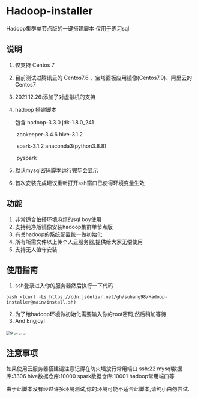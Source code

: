 # Hadoop-installer
Hadoop集群单节点版的一键搭建脚本 仅用于练习sql

## 说明
1. 仅支持 Centos 7 
2. 目前测试过腾讯云的 Centos7.6 、宝塔面板应用镜像(Centos7.9)、阿里云的Centos7
3. 2021.12.26:添加了对虚拟机的支持

2. hadoop 搭建脚本

   包含 hadoop-3.3.0           jdk-1.8.0_241 

   ​        zookeeper-3.4.6       hive-3.1.2 

   ​        spark-3.1.2               anaconda3(python3.8.8)

   ​        pyspark

3. 默认mysql密码脚本运行完毕会显示
4. 首次安装完成建议重新打开ssh窗口已使得环境变量生效

   

## 功能
1. 非常适合怕搭环境麻烦的sql boy使用
1. 支持纯净版镜像安装hadoop集群单节点版
1. 有关hadoop的系统配置统一做初始化
1. 所有所需文件以上传个人云服务器,提供给大家无偿使用
2. 支持无人值守安装

## 使用指南
1. ssh登录进入你的服务器然后执行一下代码
```shell
bash <(curl -Ls https://cdn.jsdelivr.net/gh/suhang98/Hadoop-installer@main/install.sh)
```


2. 为了给hadoop环境做初始化需要输入你的root密码,然后稍加等待
3. And Engjoy!

<img src="https://github.com/itbigsu/Hadoop-installer/blob/main/README.assets/9.jpeg" alt="9" style="zoom:67%;" />

<img src="https://github.com/itbigsu/Hadoop-installer/blob/main/README.assets/10.jpeg" alt="10" style="zoom:33%;" />





<img src="https://github.com/itbigsu/Hadoop-installer/blob/main/README.assets/12.jpeg" alt="12" style="zoom: 25%;" />




<img src="https://github.com/itbigsu/Hadoop-installer/blob/main/README.assets/13.jpeg" alt="12" style="zoom: 25%;" />




## 注意事项

如果使用云服务器搭建请注意记得在防火墙放行常用端口 ssh:22 mysql数据库:3306 hive数据仓库:10000 spark数据仓库:10001 hadoop常用端口等

由于此脚本没有经过许多环境测试,你的环境可能不适合此脚本,请纯小白勿尝试.


